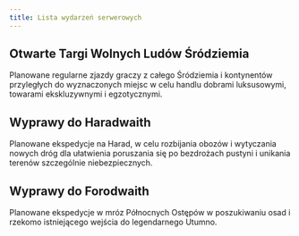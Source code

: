 ```yaml
---
title: Lista wydarzeń serwerowych
---
```


## Otwarte Targi Wolnych Ludów Śródziemia

Planowane regularne zjazdy graczy z całego Śródziemia i kontynentów przyległych do wyznaczonych miejsc w celu handlu dobrami luksusowymi, towarami ekskluzywnymi i egzotycznymi.

## Wyprawy do Haradwaith

Planowane ekspedycje na Harad, w celu rozbijania obozów i wytyczania nowych dróg dla ułatwienia poruszania się po bezdrożach pustyni i unikania terenów szczególnie niebezpiecznych.

## Wyprawy do Forodwaith

Planowane ekspedycje w mróz Północnych Ostępów w poszukiwaniu osad i rzekomo istniejącego wejścia do legendarnego Utumno.
